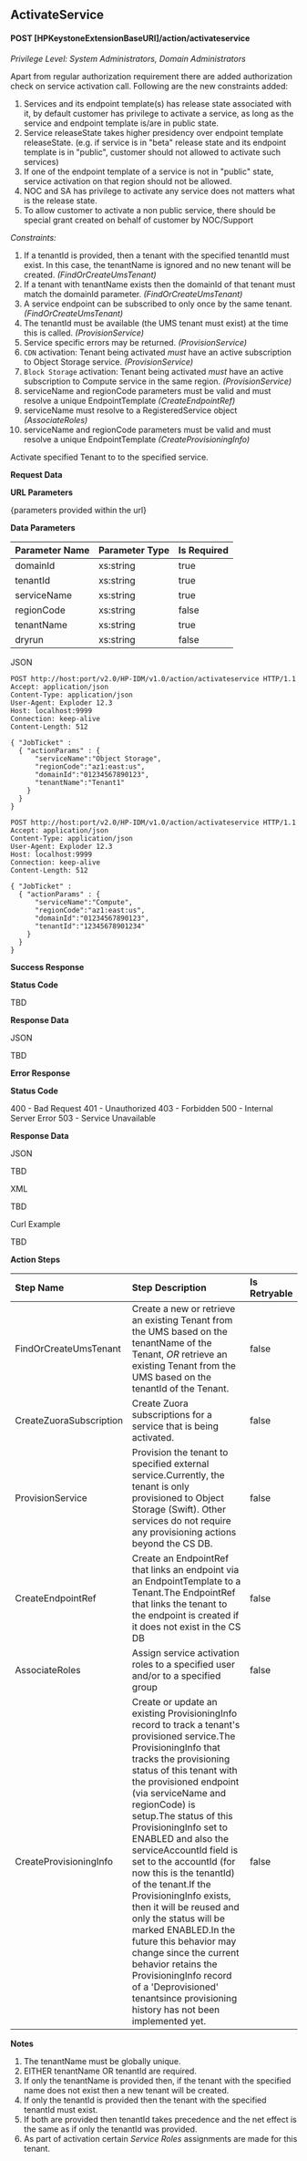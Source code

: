 ## ActivateService
#### POST [HPKeystoneExtensionBaseURI]/action/activateservice
*Privilege Level: 
System Administrators, Domain Administrators*  

Apart from regular authorization requirement there are added authorization check on service activation call. Following are the new constraints added:

1.  Services and its endpoint template(s) has release state associated with it, by default customer has privilege to activate a service, as long as the service and endpoint template is/are in public state.
2.  Service releaseState takes higher presidency over endpoint template releaseState. (e.g. if service is in "beta" release state and its endpoint template is in "public", customer should not allowed to activate such services)
3.  If one of the endpoint template of a service is not in "public" state, service activation on that region should not be allowed.
4.  NOC and SA has privilege to activate any service does not matters what is the release state.
5.  To allow customer to activate a non public service, there should be special grant created on behalf of customer by NOC/Support
 
*Constraints:*  

1.  If a tenantId is provided, then a tenant with the specified tenantId must exist. In this case, the tenantName is ignored and no new tenant will be created. _(FindOrCreateUmsTenant)_
2.  If a tenant with tenantName exists then the domainId of that tenant must match the domainId parameter. _(FindOrCreateUmsTenant)_
3.  A service endpoint can be subscribed to only once by the same tenant. _(FindOrCreateUmsTenant)_
4.  The tenantId must be available (the UMS tenant must exist) at the time this is called. _(ProvisionService)_
5.  Service specific errors may be returned. _(ProvisionService)_
6.  ```CDN``` activation: Tenant being activated _must_ have an active subscription to Object Storage service. _(ProvisionService)_
7.  ```Block Storage``` activation: Tenant being activated _must_ have an active subscription to Compute service in the same region. _(ProvisionService)_
8.  serviceName and regionCode parameters must be valid and must resolve a unique EndpointTemplate _(CreateEndpointRef)_
9.  serviceName must resolve to a RegisteredService object _(AssociateRoles)_
10.  serviceName and regionCode parameters must be valid and must resolve a unique EndpointTemplate _(CreateProvisioningInfo)_

Activate specified Tenant to to the specified service.

**Request Data**  

**URL Parameters**

{parameters provided within the url}

**Data Parameters**


|Parameter Name|Parameter Type|Is Required|
|:-|:-|:-|
|domainId|xs:string|true|
|tenantId|xs:string|true|
|serviceName|xs:string|true|
|regionCode|xs:string|false|
|tenantName|xs:string|true|
|dryrun|xs:string|false|


JSON

```
POST http://host:port/v2.0/HP-IDM/v1.0/action/activateservice HTTP/1.1
Accept: application/json
Content-Type: application/json
User-Agent: Exploder 12.3
Host: localhost:9999
Connection: keep-alive
Content-Length: 512

{ "JobTicket" :
  { "actionParams" : {
      "serviceName":"Object Storage",
      "regionCode":"az1:east:us",
      "domainId":"01234567890123",
      "tenantName":"Tenant1"
    }
  }
}
```

```
POST http://host:port/v2.0/HP-IDM/v1.0/action/activateservice HTTP/1.1
Accept: application/json
Content-Type: application/json
User-Agent: Exploder 12.3
Host: localhost:9999
Connection: keep-alive
Content-Length: 512

{ "JobTicket" :
  { "actionParams" : {
      "serviceName":"Compute",
      "regionCode":"az1:east:us",
      "domainId":"01234567890123",
      "tenantId":"12345678901234"
    }
  }
}
```

**Success Response**

**Status Code**

TBD

**Response Data**

JSON

TBD

**Error Response**

**Status Code**

400 - Bad Request
401 - Unauthorized
403 - Forbidden
500 - Internal Server Error
503 - Service Unavailable

**Response Data**

JSON

TBD  

XML

TBD  

Curl Example

TBD 

**Action Steps**

|Step Name|Step Description|Is Retryable|
|:-|:-|:-|
|FindOrCreateUmsTenant|Create a new or retrieve an existing Tenant from the UMS based on the tenantName of the Tenant, *OR* retrieve an existing Tenant from the UMS based on the tenantId of the Tenant.|false|
|CreateZuoraSubscription|Create Zuora subscriptions for a service that is being activated.|false|
|ProvisionService|Provision the tenant to specified external service.Currently, the tenant is only provisioned to Object Storage (Swift). Other services do not require any provisioning actions beyond the CS DB.|false|
|CreateEndpointRef|Create an EndpointRef that links an endpoint via an EndpointTemplate to a Tenant.The EndpointRef that links the tenant to the endpoint is created if it does not exist in the CS DB|false|
|AssociateRoles|Assign service activation roles to a specified user and/or to a specified group|false|
|CreateProvisioningInfo|Create or update an existing ProvisioningInfo record to track a tenant's provisioned service.The ProvisioningInfo that tracks the provisioning status of this tenant with the provisioned endpoint (via serviceName and regionCode) is setup.The status of this ProvisioningInfo set to ENABLED and also the serviceAccountId field is set to the accountId (for now this is the tenantId) of the tenant.If the ProvisioningInfo exists, then it will be reused and only the status will be marked ENABLED.In the future this behavior may change since the current behavior retains the ProvisioningInfo record of a 'Deprovisioned' tenantsince provisioning history has not been implemented yet.|false|

**Notes**

1.  The tenantName must be globally unique.
2.  EITHER tenantName OR tenantId are required.
3.  If only the tenantName is provided then, if the tenant with the specified name does not exist then a new tenant will be created.
4.  If only the tenantId is provided then the tenant with the specified tenantId must exist.
5.  If both are provided then tenantId takes precedence and the net effect is the same as if only the tenantId was provided.
6.  As part of activation certain *Service Roles* assignments are made for this tenant. 
